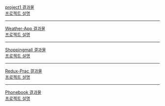 <a href='https://ingkein-project1.netlify.app/'>project1 결과물</a> <br>
<a href='https://github.com/constyejin/React_study/tree/main/project1'>프로젝트 설명</a>

--- 

<a href='https://ingkejin-weather.netlify.app/'>Weather-App 결과물</a>
<br>
<a href='https://github.com/constyejin/React_study/tree/main/weather'>프로젝트 설명</a>

---

<a href='https://ingkejin-shoppingmall.netlify.app/'>Shoppingmall 결과물</a>
<br>
<a href='https://github.com/constyejin/React_study/tree/main/shoppingmall'>프로젝트 설명</a>

---

<a href='https://ingkejin-redux.netlify.app/'>Redux-Prac 결과물</a>
<br>
<a href='https://github.com/constyejin/React_study/tree/main/redux-prac'>프로젝트 설명</a>

---

<a href='https://ingkejin-phonebook.netlify.app/'>Phonebook 결과물</a>
<br>
<a href='https://github.com/constyejin/React_study/tree/main/phonebook'>프로젝트 설명</a>
